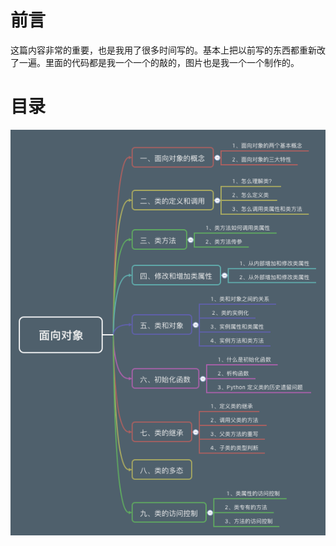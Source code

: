 # 前言 #

这篇内容非常的重要，也是我用了很多时间写的。基本上把以前写的东西都重新改了一遍。里面的代码都是我一个一个的敲的，图片也是我一个一个制作的。




# 目录 #

![面向对象](media/%E9%9D%A2%E5%90%91%E5%AF%B9%E8%B1%A1.png)
















